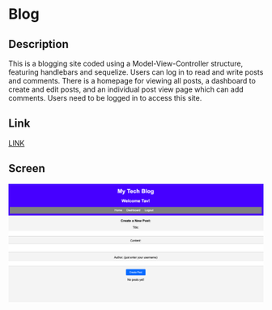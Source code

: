 # Blog

## Description

This is a blogging site coded using a Model-View-Controller structure, featuring handlebars and sequelize.  Users can log in to read and write posts and comments.  There is a homepage for viewing all posts, a dashboard to create and edit posts, and an individual post view page which can add comments.  Users need to be logged in to access this site.  

## Link

[LINK](https://dry-river-45552-65f9dd09dfff.herokuapp.com/login)

## Screen

![](./public/images/techblog.png)